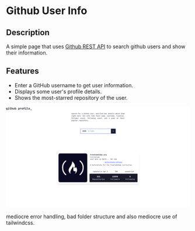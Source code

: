 # Github User Info

## Description

A simple page that uses [Github REST API](https://docs.github.com/en/rest/guides/getting-started-with-the-rest-api?apiVersion=2022-11-28&tool=javascript) to search github users and show their information.

## Features

- Enter a GitHub username to get user information.
- Displays some user's profile details.
- Shows the most-starred repository of the user.

![page screenshot](./images/example.png)

mediocre error handling, bad folder structure and also mediocre use of tailwindcss.
